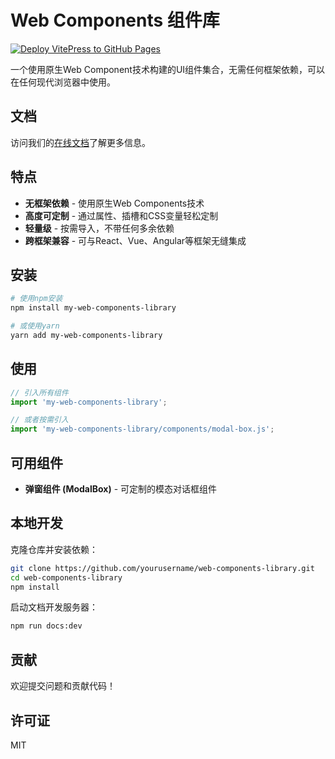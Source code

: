 # Web Components 组件库

[![Deploy VitePress to GitHub Pages](https://github.com/yourusername/web-components-library/actions/workflows/deploy-docs.yml/badge.svg)](https://github.com/yourusername/web-components-library/actions/workflows/deploy-docs.yml)

一个使用原生Web Component技术构建的UI组件集合，无需任何框架依赖，可以在任何现代浏览器中使用。

## 文档

访问我们的[在线文档](https://yourusername.github.io/web-components-library/)了解更多信息。

## 特点

- **无框架依赖** - 使用原生Web Components技术
- **高度可定制** - 通过属性、插槽和CSS变量轻松定制
- **轻量级** - 按需导入，不带任何多余依赖
- **跨框架兼容** - 可与React、Vue、Angular等框架无缝集成

## 安装

```bash
# 使用npm安装
npm install my-web-components-library

# 或使用yarn
yarn add my-web-components-library
```

## 使用

```javascript
// 引入所有组件
import 'my-web-components-library';

// 或者按需引入
import 'my-web-components-library/components/modal-box.js';
```

## 可用组件

- **弹窗组件 (ModalBox)** - 可定制的模态对话框组件

## 本地开发

克隆仓库并安装依赖：

```bash
git clone https://github.com/yourusername/web-components-library.git
cd web-components-library
npm install
```

启动文档开发服务器：

```bash
npm run docs:dev
```

## 贡献

欢迎提交问题和贡献代码！

## 许可证

MIT